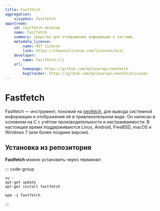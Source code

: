 ```yaml
---
title: Fastfetch
aggregation:
    sisyphus: fastfetch
appstream:
    id: fastfetch.desktop
    name: Fastfetch
    summary: Средство для отображения информации о системе.
    metadata_license:
        name: MIT License
        link: https://choosealicense.com/licenses/mit/
    developer:
        name: fastfetch-cli
    url:
        homepage: https://github.com/dylanaraps/neofetch
        bugtracker: https://github.com/dylanaraps/neofetch/issues
---
```


# Fastfetch

Fastfetch — инструмент, похожий на [neofetch](/neofetch), для вывода системной информации и отображения её в привлекательном виде. Он написан в основном на C с учётом производительности и настраиваемости. В настоящее время поддерживаются Linux, Android, FreeBSD, macOS и Windows 7 (или более поздние версии).

## Установка из репозитория

**Fastfetch** можно установить через терминал:

::: code-group

```shell[apt-get]
su -
apt-get update
apt-get install fastfetch
```

```shell[epm]
epm -i fastfetch
```

:::
